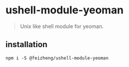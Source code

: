 # ushell-module-yeoman
> Unix like shell module for yeoman.

## installation
```shell
npm i -S @feizheng/ushell-module-yeoman
```